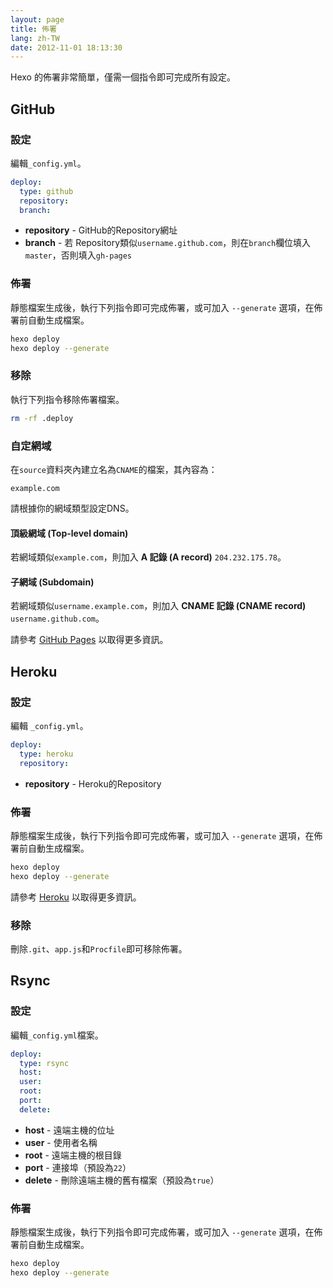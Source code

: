 ```yaml
---
layout: page
title: 佈署
lang: zh-TW
date: 2012-11-01 18:13:30
---
```


Hexo 的佈署非常簡單，僅需一個指令即可完成所有設定。

## GitHub

### 設定

編輯`_config.yml`。

``` yaml
deploy:
  type: github
  repository:
  branch:
```

- **repository** - GitHub的Repository網址
- **branch** - 若 Repository類似`username.github.com`，則在`branch`欄位填入`master`，否則填入`gh-pages`

### 佈署

靜態檔案生成後，執行下列指令即可完成佈署，或可加入 `--generate` 選項，在佈署前自動生成檔案。

``` bash
hexo deploy
hexo deploy --generate
```

### 移除

執行下列指令移除佈署檔案。

``` bash
rm -rf .deploy
```

### 自定網域

在`source`資料夾內建立名為`CNAME`的檔案，其內容為：

```
example.com
```

請根據你的網域類型設定DNS。

#### 頂級網域 (Top-level domain)

若網域類似`example.com`，則加入 **A 記錄 (A record)** `204.232.175.78`。

#### 子網域 (Subdomain)

若網域類似`username.example.com`，則加入 **CNAME 記錄 (CNAME record)** `username.github.com`。

請參考 [GitHub Pages][1] 以取得更多資訊。

## Heroku

### 設定

編輯 `_config.yml`。

``` yaml
deploy:
  type: heroku
  repository:
```

- **repository** - Heroku的Repository

### 佈署

靜態檔案生成後，執行下列指令即可完成佈署，或可加入 `--generate` 選項，在佈署前自動生成檔案。

``` bash
hexo deploy
hexo deploy --generate
```

請參考 [Heroku][2] 以取得更多資訊。

### 移除

刪除`.git`、`app.js`和`Procfile`即可移除佈署。

## Rsync

### 設定

編輯`_config.yml`檔案。

``` yaml
deploy:
  type: rsync
  host:
  user:
  root:
  port:
  delete:
```

- **host** - 遠端主機的位址
- **user** - 使用者名稱
- **root** - 遠端主機的根目錄
- **port** - 連接埠（預設為`22`）
- **delete** - 刪除遠端主機的舊有檔案（預設為`true`）

### 佈署

靜態檔案生成後，執行下列指令即可完成佈署，或可加入 `--generate` 選項，在佈署前自動生成檔案。

``` bash
hexo deploy
hexo deploy --generate
```

[1]: https://help.github.com/articles/setting-up-a-custom-domain-with-pages
[2]: https://devcenter.heroku.com/